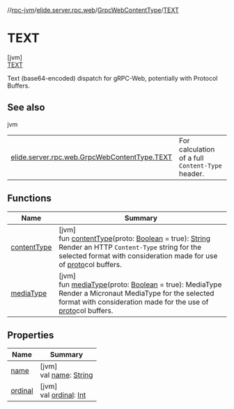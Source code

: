 //[rpc-jvm](../../../../index.md)/[elide.server.rpc.web](../../index.md)/[GrpcWebContentType](../index.md)/[TEXT](index.md)

# TEXT

[jvm]\
[TEXT](index.md)

Text (base64-encoded) dispatch for gRPC-Web, potentially with Protocol Buffers.

## See also

jvm

| | |
|---|---|
| [elide.server.rpc.web.GrpcWebContentType.TEXT](../../../../../../packages/rpc-jvm/elide.server.rpc.web/-grpc-web-content-type/-t-e-x-t/content-type.md) | For calculation of a full `Content-Type` header. |

## Functions

| Name | Summary |
|---|---|
| [contentType](../content-type.md) | [jvm]<br>fun [contentType](../content-type.md)(proto: [Boolean](https://kotlinlang.org/api/latest/jvm/stdlib/kotlin/-boolean/index.html) = true): [String](https://kotlinlang.org/api/latest/jvm/stdlib/kotlin/-string/index.html)<br>Render an HTTP `Content-Type` string for the selected format with consideration made for use of [proto](../content-type.md)col buffers. |
| [mediaType](../media-type.md) | [jvm]<br>fun [mediaType](../media-type.md)(proto: [Boolean](https://kotlinlang.org/api/latest/jvm/stdlib/kotlin/-boolean/index.html) = true): MediaType<br>Render a Micronaut MediaType for the selected format with consideration made for the use of [proto](../media-type.md)col buffers. |

## Properties

| Name | Summary |
|---|---|
| [name](../../-rpc-symbol/-t-r-a-i-l-e-r/index.md#-372974862%2FProperties%2F-814346341) | [jvm]<br>val [name](../../-rpc-symbol/-t-r-a-i-l-e-r/index.md#-372974862%2FProperties%2F-814346341): [String](https://kotlinlang.org/api/latest/jvm/stdlib/kotlin/-string/index.html) |
| [ordinal](../../-rpc-symbol/-t-r-a-i-l-e-r/index.md#-739389684%2FProperties%2F-814346341) | [jvm]<br>val [ordinal](../../-rpc-symbol/-t-r-a-i-l-e-r/index.md#-739389684%2FProperties%2F-814346341): [Int](https://kotlinlang.org/api/latest/jvm/stdlib/kotlin/-int/index.html) |
